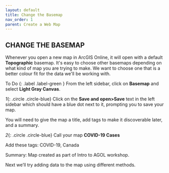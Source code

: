 ```yaml
---
layout: default
title: Change the Basemap
nav_order: 1
parent: Create a Web Map
---
```


## CHANGE THE BASEMAP

Whenever you open a new map in ArcGIS Online, it will open with a default **Topographic** basemap. It's easy to choose other basemaps depending on what kind of map you are trying to make. We want to choose one that is a better colour fit for the data we'll be working with.

To Do
{: .label .label-green }
From the left sidebar, click on **Basemap** and select **Light Gray Canvas**.

*1*{: .circle .circle-blue} Click on the **Save and open>Save** text in the left sidebar which should have a blue dot next to it, prompting you to save your map.

You will need to give the map a title, add tags to make it discoverable later, and a summary.

*2*{: .circle .circle-blue} Call your map **COVID-19 Cases**

Add these tags: COVID-19, Canada

Summary: Map created as part of Intro to AGOL workshop.

Next we’ll try adding data to the map using different methods.
